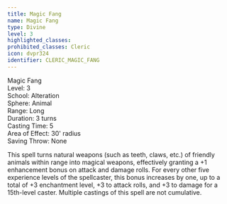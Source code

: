 ```yaml
---
title: Magic Fang
name: Magic Fang
type: Divine
level: 3
highlighted_classes: 
prohibited_classes: Cleric
icon: dvpr324
identifier: CLERIC_MAGIC_FANG
---
```

Magic Fang  
Level: 3  
School: Alteration  
Sphere: Animal  
Range: Long  
Duration: 3 turns  
Casting Time: 5  
Area of Effect: 30' radius  
Saving Throw: None  
  
This spell turns natural weapons (such as teeth, claws, etc.) of friendly animals within range into magical weapons, effectively granting a +1 enhancement bonus on attack and damage rolls. For every other five experience levels of the spellcaster, this bonus increases by one, up to a total of +3 enchantment level, +3 to attack rolls, and +3 to damage for a 15th-level caster. Multiple castings of this spell are not cumulative.  
